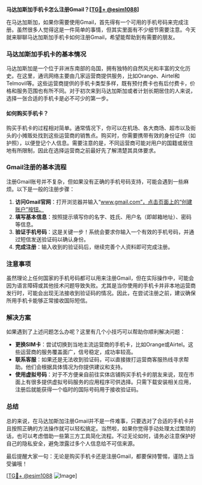 **马达加斯加手机卡怎么注册Gmail？[[TG💪+ @esim1088](https://t.me/s/esim1088)]**

在马达加斯加，如果你需要使用Gmail，首先得有一个可用的手机号码来完成注册。虽然很多人觉得这是一件简单的事情，但其实里面有不少细节需要注意。今天就来聊聊马达加斯加手机卡如何注册Gmail，希望能帮助到有需要的朋友。

### 马达加斯加手机卡的基本情况

马达加斯加是一个位于非洲东南部的岛国，拥有独特的自然风光和丰富的文化历史。在这里，通讯网络主要由几家运营商提供服务，比如Orange、Airtel和Telmovil等。这些运营商提供的手机卡类型多样，既有预付费卡也有后付费卡，价格和服务范围也有所不同。对于初次来到马达加斯加或者计划长期居住的人来说，选择一张合适的手机卡是必不可少的第一步。

#### 如何购买手机卡？

购买手机卡的过程相对简单。通常情况下，你可以在机场、各大商场、超市以及街头的小摊贩处找到这些运营商的销售点。购买时，你需要携带有效的身份证件（如护照），以便登记个人信息。需要注意的是，不同运营商可能对用户的国籍或居住地有所限制，因此在选择运营商之前最好先了解清楚其具体要求。

### Gmail注册的基本流程

注册Gmail账号并不复杂，但如果没有正确的手机号码支持，可能会遇到一些麻烦。以下是一般的注册步骤：

1. **访问Gmail官网**：打开浏览器并输入“www.gmail.com”，点击页面上的“创建账户”按钮。
2. **填写基本信息**：按照提示填写你的名字、姓氏、用户名（即邮箱地址）、密码等信息。
3. **验证手机号码**：这是关键一步！系统会要求你输入一个有效的手机号码，并通过短信发送验证码以确认身份。
4. **完成注册**：输入收到的验证码后，继续完善个人资料即可完成注册。

### 注意事项

虽然理论上任何国家的手机号码都可以用来注册Gmail，但在实际操作中，可能会因为语言障碍或其他技术问题导致失败。尤其是当你使用的手机卡并非本地运营商发行时，可能会出现无法接收到验证码的情况。因此，在尝试注册之前，建议确保所用手机卡能够正常接收国际短信。

### 解决方案

如果遇到了上述问题怎么办呢？这里有几个小技巧可以帮助你顺利解决问题：

- **更换SIM卡**：尝试切换到当地主流运营商的手机卡，比如Orange或Airtel。这些运营商的服务覆盖面广，信号稳定，成功率较高。
- **联系客服**：如果还是无法收到验证码，可以直接拨打运营商客服热线寻求帮助。他们会根据具体情况为你提供建议和支持。
- **使用虚拟号码**：对于不方便亲自前往实体店铺购买手机卡的朋友来说，现在市面上有很多提供虚拟号码服务的应用程序可供选择。只需下载安装相关应用，注册后就能获得一个临时的国际号码用于接收验证码。

### 总结

总的来说，在马达加斯加注册Gmail并不是一件难事，只要选对了合适的手机卡并且按照正确的方法操作就可以轻松搞定。当然啦，如果你觉得手动处理太过繁琐的话，也可以考虑借助一些第三方工具简化流程。不过无论如何，请务必注意保护好自己的隐私安全，避免泄露过多个人信息给不可信来源。

最后提醒大家一句：无论是购买手机卡还是注册Gmail，都要保持警惕，谨防上当受骗哦！

[[TG💪+ @esim1088](https://t.me/s/esim1088) ![Image](https://i.postimg.cc/4NQfJmqS/Snipaste-2025-05-13-00-14-12.png)]